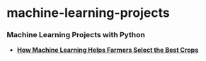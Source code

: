 # machine-learning-projects
### Machine Learning Projects with Python

- [**How Machine Learning Helps Farmers Select the Best Crops**](https://github.com/pedro-pauletti/machine-learning-projects/blob/main/How%20Machine%20Learning%20Helps%20Farmers%20Select%20the%20Best%20Crops/notebook.ipynb)
